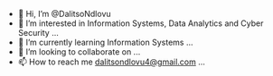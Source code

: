 - 👋 Hi, I’m @DalitsoNdlovu
- 👀 I’m interested in Information Systems, Data Analytics and Cyber Security ...
- 🌱 I’m currently learning Information Systems ...
- 💞️ I’m looking to collaborate on ...
- 📫 How to reach me dalitsondlovu4@gmail.com ...

<!---
DalitsoNdlovu/DalitsoNdlovu is a ✨ special ✨ repository because its `README.md` (this file) appears on your GitHub profile.
You can click the Preview link to take a look at your changes.
--->
